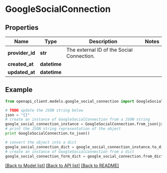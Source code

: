 # GoogleSocialConnection


## Properties
Name | Type | Description | Notes
------------ | ------------- | ------------- | -------------
**provider_id** | **str** | The external ID of the Social Connection. | 
**created_at** | **datetime** |  | 
**updated_at** | **datetime** |  | 

## Example

```python
from openapi_client.models.google_social_connection import GoogleSocialConnection

# TODO update the JSON string below
json = "{}"
# create an instance of GoogleSocialConnection from a JSON string
google_social_connection_instance = GoogleSocialConnection.from_json(json)
# print the JSON string representation of the object
print GoogleSocialConnection.to_json()

# convert the object into a dict
google_social_connection_dict = google_social_connection_instance.to_dict()
# create an instance of GoogleSocialConnection from a dict
google_social_connection_form_dict = google_social_connection.from_dict(google_social_connection_dict)
```
[[Back to Model list]](../README.md#documentation-for-models) [[Back to API list]](../README.md#documentation-for-api-endpoints) [[Back to README]](../README.md)


